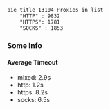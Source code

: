 
```mermaid
pie title 13104 Proxies in list
    "HTTP" : 9832
    "HTTPS": 1781
    "SOCKS" : 1853
```

### Some Info
#### Average Timeout

- mixed: 2.9s
- http: 1.2s
- https: 8.2s
- socks: 6.5s